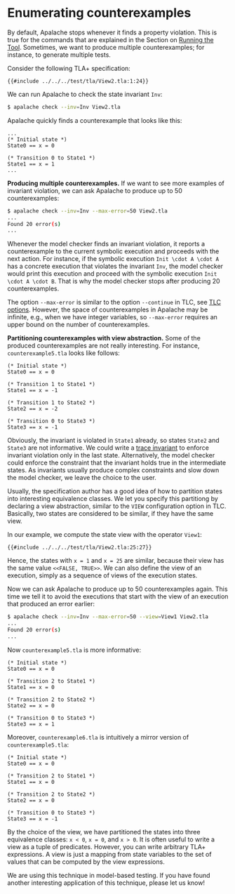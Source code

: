 # Enumerating counterexamples

By default, Apalache stops whenever it finds a property violation. This is true
for the commands that are explained in the Section on [Running the
Tool](./running.md). Sometimes, we want to produce multiple counterexamples;
for instance, to generate multiple tests.

Consider the following TLA+ specification:

```tla
{{#include ../../../test/tla/View2.tla:1:24}}
```

We can run Apalache to check the state invariant `Inv`:

```sh
$ apalache check --inv=Inv View2.tla
```

Apalache quickly finds a counterexample that looks like this:

```tla
...
(* Initial state *)
State0 == x = 0

(* Transition 0 to State1 *)
State1 == x = 1
...
```

**Producing multiple counterexamples.**
If we want to see more examples of invariant violation, we can ask Apalache to
produce up to 50 counterexamples:

```sh
$ apalache check --inv=Inv --max-error=50 View2.tla
...
Found 20 error(s)
...
```

Whenever the model checker finds an invariant violation, it reports a
counterexample to the current symbolic execution and proceeds with the next action.
For instance, if the symbolic execution `Init \cdot A \cdot A` has a concrete
execution that violates the invariant `Inv`, the model checker would print this
execution and proceed with the symbolic execution `Init \cdot A \cdot B`.  That
is why the model checker stops after producing 20 counterexamples.

The option `--max-error` is similar to the option `--continue` in TLC, see [TLC
options][]. However, the space of counterexamples in Apalache may be infinite,
e.g., when we have integer variables, so `--max-error` requires an upper bound
on the number of counterexamples.

**Partitioning counterexamples with view abstraction.**
Some of the produced counterexamples are not really interesting. For
instance, `counterexample5.tla` looks like follows:

```tla
(* Initial state *)
State0 == x = 0

(* Transition 1 to State1 *)
State1 == x = -1

(* Transition 1 to State2 *)
State2 == x = -2

(* Transition 0 to State3 *)
State3 == x = -1
```

Obviously, the invariant is violated in `State1` already, so states `State2`
and `State3` are not informative. We could write a [trace
invariant](./invariants.md#traceInv) to enforce invariant violation only in the
last state. Alternatively, the model checker could enforce the constraint that
the invariant holds true in the intermediate states. As invariants usually
produce complex constraints and slow down the model checker, we leave the
choice to the user.

Usually, the specification author has a good idea of how to partition states
into interesting equivalence classes. We let you specify this partitiong by declaring
a view abstraction, similar to the `VIEW` configuration option in TLC.
Basically, two states are considered to be similar, if they have the same view.

In our example, we compute the state view with the operator `View1`:

```tla
{{#include ../../../test/tla/View2.tla:25:27}}
```

Hence, the states with `x = 1` and `x = 25` are similar, because their view has the
same value `<<FALSE, TRUE>>`. We can also define the view of an execution, simply
as a sequence of views of the execution states.

Now we can ask Apalache to produce up to 50 counterexamples again. This time we
tell it to avoid the executions that start with the view of an execution that
produced an error earlier:

```sh
$ apalache check --inv=Inv --max-error=50 --view=View1 View2.tla
...
Found 20 error(s)
...
```

Now `counterexample5.tla` is more informative:

```tla
(* Initial state *)
State0 == x = 0

(* Transition 2 to State1 *)
State1 == x = 0

(* Transition 2 to State2 *)
State2 == x = 0

(* Transition 0 to State3 *)
State3 == x = 1
```

Moreover, `counterexample6.tla` is intuitively a mirror version of `counterexample5.tla`:

```tla
(* Initial state *)
State0 == x = 0

(* Transition 2 to State1 *)
State1 == x = 0

(* Transition 2 to State2 *)
State2 == x = 0

(* Transition 0 to State3 *)
State3 == x = -1
```

By the choice of the view, we have partitioned the states into three
equivalence classes: `x < 0`, `x = 0`, and `x > 0`. It is often useful to write
a view as a tuple of predicates. However, you can write arbitrary TLA+ expressions.
A view is just a mapping from state variables to the set of values that can be
computed by the view expressions.

We are using this technique in model-based testing.  If you have found another
interesting application of this technique, please let us know!


[TLC options]: https://lamport.azurewebsites.net/tla/tlc-options.html?back-link=tools.html

